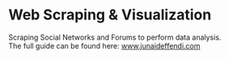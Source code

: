 # Web Scraping & Visualization
Scraping Social Networks and Forums to perform data analysis. <br />
The full guide can be found here: www.junaideffendi.com
